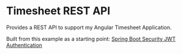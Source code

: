 # Timesheet REST API

Provides a REST API to support my Angular Timesheet Application.

Built from this example as a starting point: [Spring Boot Security JWT Authentication](http://www.devglan.com/spring-security/spring-boot-jwt-auth)

